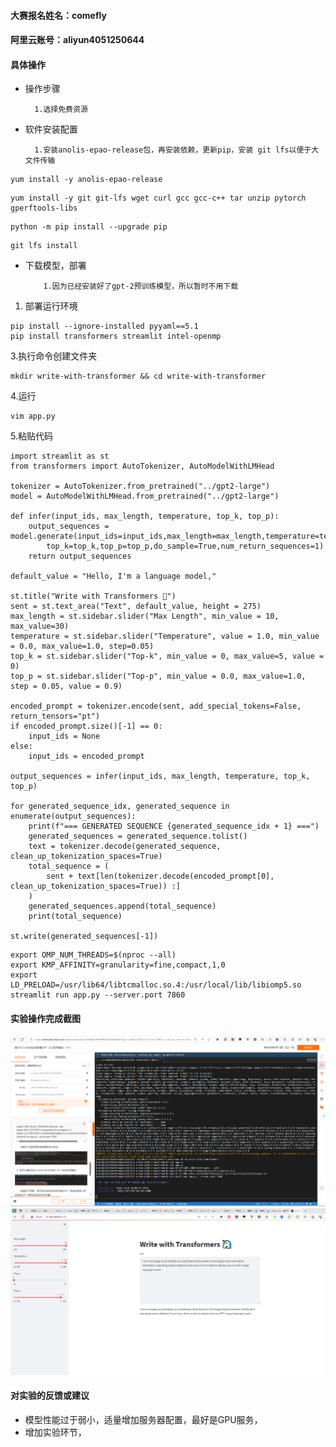 
#### 大赛报名姓名：comefly
#### 阿里云账号：aliyun4051250644

#### 具体操作

- 操作步骤

        1.选择免费资源

- 软件安装配置

        1.安装anolis-epao-release包，再安装依赖，更新pip，安装 git lfs以便于大文件传输
```
yum install -y anolis-epao-release
```
```
yum install -y git git-lfs wget curl gcc gcc-c++ tar unzip pytorch gperftools-libs
```
```
python -m pip install --upgrade pip
```
```
git lfs install
```

- 下载模型，部署

          1.因为已经安装好了gpt-2预训练模型，所以暂时不用下载

1. 部署运行环境
```
pip install --ignore-installed pyyaml==5.1
pip install transformers streamlit intel-openmp
```
3.执行命令创建文件夹
```
mkdir write-with-transformer && cd write-with-transformer
```
4.运行
```
vim app.py
```
5.粘贴代码
```
import streamlit as st
from transformers import AutoTokenizer, AutoModelWithLMHead

tokenizer = AutoTokenizer.from_pretrained("../gpt2-large")
model = AutoModelWithLMHead.from_pretrained("../gpt2-large")

def infer(input_ids, max_length, temperature, top_k, top_p):
    output_sequences = model.generate(input_ids=input_ids,max_length=max_length,temperature=temperature,
        top_k=top_k,top_p=top_p,do_sample=True,num_return_sequences=1)
    return output_sequences

default_value = "Hello, I'm a language model,"

st.title("Write with Transformers 🦄")
sent = st.text_area("Text", default_value, height = 275)
max_length = st.sidebar.slider("Max Length", min_value = 10, max_value=30)
temperature = st.sidebar.slider("Temperature", value = 1.0, min_value = 0.0, max_value=1.0, step=0.05)
top_k = st.sidebar.slider("Top-k", min_value = 0, max_value=5, value = 0)
top_p = st.sidebar.slider("Top-p", min_value = 0.0, max_value=1.0, step = 0.05, value = 0.9)

encoded_prompt = tokenizer.encode(sent, add_special_tokens=False, return_tensors="pt")
if encoded_prompt.size()[-1] == 0:
    input_ids = None
else:
    input_ids = encoded_prompt

output_sequences = infer(input_ids, max_length, temperature, top_k, top_p)

for generated_sequence_idx, generated_sequence in enumerate(output_sequences):
    print(f"=== GENERATED SEQUENCE {generated_sequence_idx + 1} ===")
    generated_sequences = generated_sequence.tolist()
    text = tokenizer.decode(generated_sequence, clean_up_tokenization_spaces=True)
    total_sequence = (
        sent + text[len(tokenizer.decode(encoded_prompt[0], clean_up_tokenization_spaces=True)) :]
    )
    generated_sequences.append(total_sequence)
    print(total_sequence)

st.write(generated_sequences[-1])
```
```
export OMP_NUM_THREADS=$(nproc --all)
export KMP_AFFINITY=granularity=fine,compact,1,0
export LD_PRELOAD=/usr/lib64/libtcmalloc.so.4:/usr/local/lib/libiomp5.so
streamlit run app.py --server.port 7860
```
#### 实验操作完成截图
![](../images/02036e27815a3834f0d59863499078ea.png)
![](../images/bbc080c91383e41608b7e699c79d31b6.png)
#### 对实验的反馈或建议

- 模型性能过于弱小，适量增加服务器配置，最好是GPU服务，
- 增加实验环节，


